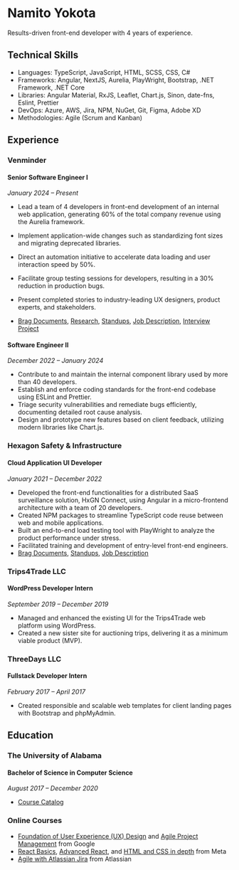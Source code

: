 # Namito Yokota

Results-driven front-end developer with 4 years of experience.

## Technical Skills

-   Languages: TypeScript, JavaScript, HTML, SCSS, CSS, C#
-   Frameworks: Angular, NextJS, Aurelia, PlayWright, Bootstrap, .NET Framework, .NET Core
-   Libraries: Angular Material, RxJS, Leaflet, Chart.js, Sinon, date-fns, Eslint, Prettier
-   DevOps: Azure, AWS, Jira, NPM, NuGet, Git, Figma, Adobe XD
-   Methodologies: Agile (Scrum and Kanban)

## Experience

### Venminder

#### Senior Software Engineer I

_January 2024 – Present_

-   Lead a team of 4 developers in front-end development of an internal web application, generating 60% of the total company revenue using the Aurelia framework.
-   Implement application-wide changes such as standardizing font sizes and migrating deprecated libraries.
-   Direct an automation initiative to accelerate data loading and user interaction speed by 50%.
-   Facilitate group testing sessions for developers, resulting in a 30% reduction in production bugs.
-   Present completed stories to industry-leading UX designers, product experts, and stakeholders.

-   [Brag Documents](./venminder/brags.md), [Research](./venminder/research.md), [Standups](./venminder/standups.md), [Job Description](./venminder/job-description.md), [Interview Project](./venminder/bowling/readme.md)

#### Software Engineer II

_December 2022 – January 2024_

-   Contribute to and maintain the internal component library used by more than 40 developers.
-   Establish and enforce coding standards for the front-end codebase using ESLint and Prettier.
-   Triage security vulnerabilities and remediate bugs efficiently, documenting detailed root cause analysis.
-   Design and prototype new features based on client feedback, utilizing modern libraries like Chart.js.

### Hexagon Safety & Infrastructure

#### Cloud Application UI Developer

_January 2021 – December 2022_

-   Developed the front-end functionalities for a distributed SaaS surveillance solution, HxGN Connect, using Angular in a micro-frontend architecture with a team of 20 developers.
-   Created NPM packages to streamline TypeScript code reuse between web and mobile applications.
-   Built an end-to-end load testing tool with PlayWright to analyze the product performance under stress.
-   Facilitated training and development of entry-level front-end engineers.
-   [Brag Documents](./hexagon/brags.md), [Standups](./hexagon/standups.md), [Job Description](./hexagon/job-description.md)

### Trips4Trade LLC

#### WordPress Developer Intern

_September 2019 – December 2019_

-   Managed and enhanced the existing UI for the Trips4Trade web platform using WordPress.
-   Created a new sister site for auctioning trips, delivering it as a minimum viable product (MVP).

### ThreeDays LLC

#### Fullstack Developer Intern

_February 2017 – April 2017_

-   Created responsible and scalable web templates for client landing pages with Bootstrap and phpMyAdmin.

## Education

### The University of Alabama

#### Bachelor of Science in Computer Science

_August 2017 – December 2020_

-   [Course Catalog](./degree/degree.md)

### Online Courses

-   [Foundation of User Experience (UX) Design](https://www.coursera.org/account/accomplishments/certificate/QXNDTHPH7BF7) and [Agile Project Management](https://www.coursera.org/account/accomplishments/records/P362PHZ79LH2) from Google
-   [React Basics](https://www.coursera.org/account/accomplishments/records/MH7UG7T56C52), [Advanced React](https://www.coursera.org/account/accomplishments/records/N3E722CLNM9R), and [HTML and CSS in depth](https://www.coursera.org/account/accomplishments/records/GMFD764G5QBR) from Meta
-   [Agile with Atlassian Jira](https://www.coursera.org/account/accomplishments/records/AAQKZG83SBQK) from Atlassian
